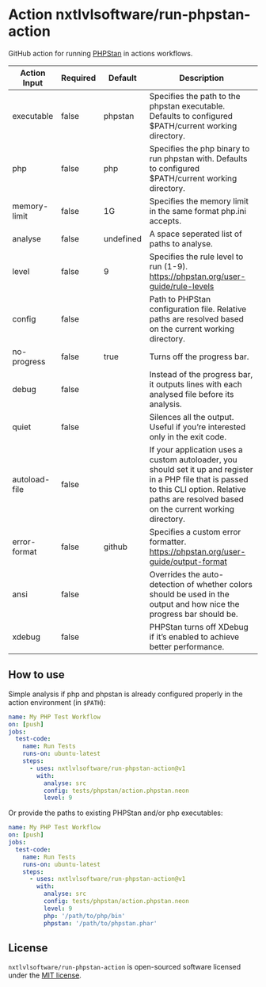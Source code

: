 # Action nxtlvlsoftware/run-phpstan-action

GitHub action for running [PHPStan](https://github.com/phpstan/phpstan) in actions workflows.

| Action Input  | Required | Default   | Description                                                                                                                                                                                          |
|---------------|----------|-----------|------------------------------------------------------------------------------------------------------------------------------------------------------------------------------------------------------|
| executable    | false    | phpstan   | Specifies the path to the phpstan executable. Defaults to configured $PATH/current working directory.                                                                                                |
| php           | false    | php       | Specifies the php binary to run phpstan with. Defaults to configured $PATH/current working directory.                                                                                                |
| memory-limit  | false    | 1G        | Specifies the memory limit in the same format php.ini accepts.                                                                                                                                       |
| analyse       | false    | undefined | A space seperated list of paths to analyse.                                                                                                                                                          |
| level         | false    | 9         | Specifies the rule level to run (1-9). https://phpstan.org/user-guide/rule-levels                                                                                                                    |
| config        | false    |           | Path to PHPStan configuration file. Relative paths are resolved based on the current working directory.                                                                                              |
| no-progress   | false    | true      | Turns off the progress bar.                                                                                                                                                                          |
| debug         | false    |           | Instead of the progress bar, it outputs lines with each analysed file before its analysis.                                                                                                           |
| quiet         | false    |           | Silences all the output. Useful if you’re interested only in the exit code.                                                                                                                          |
| autoload-file | false    |           | If your application uses a custom autoloader, you should set it up and register in a PHP file that is passed to this CLI option. Relative paths are resolved based on the current working directory. |
| error-format  | false    | github    | Specifies a custom error formatter. https://phpstan.org/user-guide/output-format                                                                                                                     |
| ansi          | false    |           | Overrides the auto-detection of whether colors should be used in the output and how nice the progress bar should be.                                                                                 |
| xdebug        | false    |           | PHPStan turns off XDebug if it’s enabled to achieve better performance.                                                                                                                              |

## How to use
Simple analysis if php and phpstan is already configured properly in the action environment (in `$PATH`):

```yml
name: My PHP Test Workflow
on: [push]
jobs:
  test-code:
    name: Run Tests
    runs-on: ubuntu-latest
    steps:
      - uses: nxtlvlsoftware/run-phpstan-action@v1
        with:
          analyse: src
          config: tests/phpstan/action.phpstan.neon
          level: 9
```

Or provide the paths to existing PHPStan and/or php executables:
```yml
name: My PHP Test Workflow
on: [push]
jobs:
  test-code:
    name: Run Tests
    runs-on: ubuntu-latest
    steps:
      - uses: nxtlvlsoftware/run-phpstan-action@v1
        with:
          analyse: src
          config: tests/phpstan/action.phpstan.neon
          level: 9
          php: '/path/to/php/bin'
          phpstan: '/path/to/phpstan.phar'
```

## License
`nxtlvlsoftware/run-phpstan-action` is open-sourced software licensed under the [MIT license](LICENSE).

